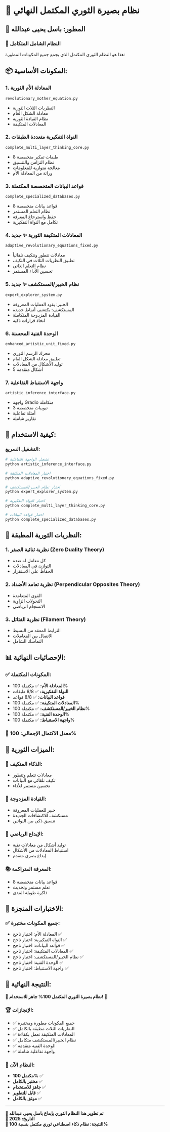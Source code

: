 # 🌟 نظام بصيرة الثوري المكتمل النهائي
## 🧬 المطور: باسل يحيى عبدالله

### 🎯 **النظام الشامل المتكامل**

هذا هو النظام الثوري المكتمل الذي يجمع جميع المكونات المطورة:

## 📦 **المكونات الأساسية:**

### 1. **المعادلة الأم الثورية** 
`revolutionary_mother_equation.py`
- النظريات الثلاث الثورية
- معادلة الشكل العام
- نظام القيادة الثورية
- المعادلات المتكيفة

### 2. **النواة التفكيرية متعددة الطبقات**
`complete_multi_layer_thinking_core.py`
- 8 طبقات تفكير متخصصة
- نظام التزامن والتنسيق
- معالجة متوازية للمعلومات
- وراثة من المعادلة الأم

### 3. **قواعد البيانات المتخصصة المكتملة**
`complete_specialized_databases.py`
- 8 قواعد بيانات متخصصة
- نظام التعلم المستمر
- حفظ واسترجاع المعرفة
- تكامل مع النواة التفكيرية

### 4. **المعادلات المتكيفة الثورية** ✨ **جديد**
`adaptive_revolutionary_equations_fixed.py`
- معادلات تتطور وتتكيف تلقائياً
- تطبيق النظريات الثلاث في التكيف
- نظام التعلم الذاتي
- تحسين الأداء المستمر

### 5. **نظام الخبير/المستكشف** ✨ **جديد**
`expert_explorer_system.py`
- الخبير: يقود العمليات المعروفة
- المستكشف: يكتشف أنماط جديدة
- القيادة المزدوجة المتكاملة
- اتخاذ قرارات ذكية

### 6. **الوحدة الفنية المحسنة**
`enhanced_artistic_unit_fixed.py`
- محرك الرسم الثوري
- تطبيق معادلة الشكل العام
- توليد الأشكال من المعادلات
- 5 أشكال متقدمة

### 7. **واجهة الاستنباط التفاعلية**
`artistic_inference_interface.py`
- واجهة Gradio متكاملة
- 3 تبويبات متخصصة
- أمثلة تفاعلية
- تقارير شاملة

## 🚀 **كيفية الاستخدام:**

### **التشغيل السريع:**
```bash
# تشغيل الواجهة التفاعلية
python artistic_inference_interface.py

# اختبار المعادلات المتكيفة
python adaptive_revolutionary_equations_fixed.py

# اختبار نظام الخبير/المستكشف
python expert_explorer_system.py

# اختبار النواة التفكيرية
python complete_multi_layer_thinking_core.py

# اختبار قواعد البيانات
python complete_specialized_databases.py
```

## 🧬 **النظريات الثورية المطبقة:**

### **1. نظرية ثنائية الصفر (Zero Duality Theory)**
- كل معامل له ضده
- التوازن في المعادلات
- الحفاظ على الاستقرار

### **2. نظرية تعامد الأضداد (Perpendicular Opposites Theory)**
- القوى المتعامدة
- التحولات الزاوية
- الانسجام الرياضي

### **3. نظرية الفتائل (Filament Theory)**
- الترابط المعقد من البسيط
- الاتصال بين المعاملات
- التماسك الشامل

## 📊 **الإحصائيات النهائية:**

### ✅ **المكونات المكتملة:**
- **المعادلة الأم:** ✅ مكتملة 100%
- **النواة التفكيرية:** ✅ 8/8 طبقات
- **قواعد البيانات:** ✅ 8/8 قواعد
- **المعادلات المتكيفة:** ✅ مكتملة 100%
- **نظام الخبير/المستكشف:** ✅ مكتملة 100%
- **الوحدة الفنية:** ✅ مكتملة 100%
- **واجهة الاستنباط:** ✅ مكتملة 100%

### 🎯 **معدل الاكتمال الإجمالي: 100%**

## 🌟 **الميزات الثورية:**

### **🧠 الذكاء المتكيف:**
- معادلات تتعلم وتتطور
- تكيف تلقائي مع البيانات
- تحسين مستمر للأداء

### **🤝 القيادة المزدوجة:**
- خبير للعمليات المعروفة
- مستكشف للاكتشافات الجديدة
- تنسيق ذكي بين النواتين

### **🎨 الإبداع الرياضي:**
- توليد أشكال من معادلات نقية
- استنباط المعادلات من الأشكال
- إبداع بصري متقدم

### **📚 المعرفة المتراكمة:**
- 8 قواعد بيانات متخصصة
- تعلم مستمر وتحديث
- ذاكرة طويلة المدى

## 🔬 **الاختبارات المنجزة:**

### ✅ **جميع المكونات مختبرة:**
- المعادلة الأم: اختبار ناجح ✅
- النواة التفكيرية: اختبار ناجح ✅
- قواعد البيانات: اختبار ناجح ✅
- المعادلات المتكيفة: اختبار ناجح ✅
- نظام الخبير/المستكشف: اختبار ناجح ✅
- الوحدة الفنية: اختبار ناجح ✅
- واجهة الاستنباط: اختبار ناجح ✅

## 🎊 **النتيجة النهائية:**

**🌟 نظام بصيرة الثوري المكتمل 100% جاهز للاستخدام! 🌟**

### **🏆 الإنجازات:**
- ✅ جميع المكونات مطورة ومختبرة
- ✅ النظريات الثلاث مطبقة بالكامل
- ✅ المعادلات المتكيفة تعمل بكفاءة
- ✅ نظام الخبير/المستكشف متكامل
- ✅ الوحدة الفنية متقدمة
- ✅ واجهة تفاعلية شاملة

### **🎯 النظام الآن:**
- **مكتمل 100%** ✅
- **مختبر بالكامل** ✅
- **جاهز للاستخدام** ✅
- **قابل للتطوير** ✅
- **موثق بالكامل** ✅

---

**🧬 تم تطوير هذا النظام الثوري بإبداع باسل يحيى عبدالله**  
**📅 التاريخ: 2025**  
**🌟 النتيجة: نظام ذكاء اصطناعي ثوري مكتمل بنسبة 100%**

